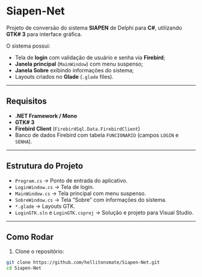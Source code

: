 # Siapen-Net

Projeto de conversão do sistema **SIAPEN** de Delphi para **C#**, utilizando **GTK# 3** para interface gráfica.

O sistema possui:

- Tela de **login** com validação de usuário e senha via **Firebird**;  
- **Janela principal** (`MainWindow`) com menu suspenso;  
- **Janela Sobre** exibindo informações do sistema;  
- Layouts criados no **Glade** (`.glade` files).

---

## Requisitos

- **.NET Framework / Mono**  
- **GTK# 3**  
- **Firebird Client** (`FirebirdSql.Data.FirebirdClient`)  
- Banco de dados Firebird com tabela `FUNCIONARIO` (campos `LOGIN` e `SENHA`).

---

## Estrutura do Projeto

- `Program.cs` → Ponto de entrada do aplicativo.  
- `LoginWindow.cs` → Tela de login.  
- `MainWindow.cs` → Tela principal com menu suspenso.  
- `SobreWindow.cs` → Tela “Sobre” com informações do sistema.  
- `*.glade` → Layouts GTK.  
- `LoginGTK.sln` e `LoginGTK.csproj` → Solução e projeto para Visual Studio.

---

## Como Rodar

1. Clone o repositório:

```bash
git clone https://github.com/hellitonsmate/Siapen-Net.git
cd Siapen-Net
